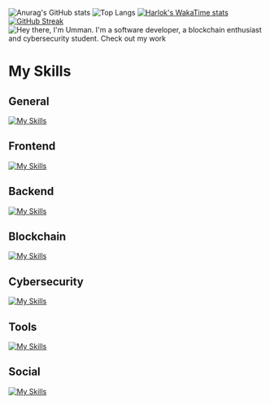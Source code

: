 ![Anurag's GitHub stats](https://github-readme-stats.vercel.app/api?username=UMMAN2005&show_icons=true&theme=tokyonight)
![Top Langs](https://github-readme-stats.vercel.app/api/top-langs/?username=UMMAN2005&layout=compact&theme=tokyonight)
[![Harlok's WakaTime stats](https://github-readme-stats.vercel.app/api/wakatime?username=UMMAN2005&layout=compact&theme=tokyonight)](https://github.com/anuraghazra/github-readme-stats)
[![GitHub Streak](https://streak-stats.demolab.com/?user=UMMAN2005&theme=tokyonight)](https://git.io/streak-stats)
![Hey there, I'm Umman. I'm a software developer, a blockchain enthusiast and cybersecurity student. Check out my work](https://github.com/UMMAN2005/CLOUD/blob/main/GitHub.gif)

# My Skills

## General
[![My Skills](https://skillicons.dev/icons?i=c,cpp,cs,go,rust,dart,py,gtk,md,regex)](https://skillicons.dev)
## Frontend
[![My Skills](https://skillicons.dev/icons?i=html,css,js,bootstrap,jquery,flutter)](https://skillicons.dev)
## Backend
[![My Skills](https://skillicons.dev/icons?i=docker,kubernetes,dotnet,express,npm,yarn,nodejs,postgres,firebase)](https://skillicons.dev)
## Blockchain
[![My Skills](https://skillicons.dev/icons?i=solidity,ipfs)](https://skillicons.dev)
## Cybersecurity
[![My Skills](https://skillicons.dev/icons?i=windows,linux,redhat,debian,ubuntu,kali,bash,powershell)](https://skillicons.dev)
## Tools
[![My Skills](https://skillicons.dev/icons?i=clion,pycharm,notion,obsidien,subline,vim,visualstudio,vscode,git,postman)](https://skillicons.dev)
## Social
[![My Skills](https://skillicons.dev/icons?i=gmail,github,discord,instagram,linkedin,stackoverflow,twitter)](https://skillicons.dev)
